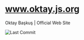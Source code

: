 # www.oktay.js.org
Oktay Başkuş | Official Web Site

![Last Commit](https://img.shields.io/github/last-commit/98oktay/oktaybaskus.svg)
